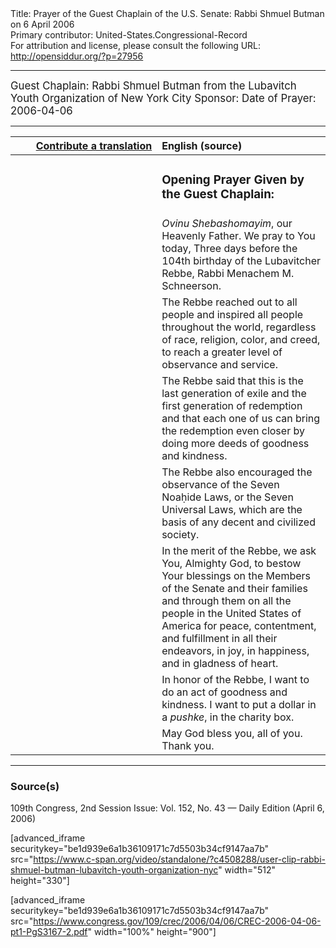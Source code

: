 <html>
<head></head>
<body>
Title: Prayer of the Guest Chaplain of the U.S. Senate: Rabbi Shmuel Butman on 6 April 2006<br />
Primary contributor: United-States.Congressional-Record<br />
For attribution and license, please consult the following URL: <a href="http://opensiddur.org/?p=27956">http://opensiddur.org/?p=27956</a>
<p />
<hr />

<div class="english" style="font-size:1.2em;">
Guest Chaplain: Rabbi Shmuel Butman from the Lubavitch Youth Organization of New York City
Sponsor: 
Date of Prayer: 2006-04-06
</div>

<hr />

<table style="margin-left: auto;margin-right: auto;" class="draggable">
<thead><tr><th id="x" style="text-align: right;"><a href="/contributing/upload/">Contribute a translation</a></th><th style="text-align: left;">English (source)</th></tr></thead>
<tbody>
<tr><td style="vertical-align:top;" width="46%">
<div class="liturgy"><span lang="he">

</span></div></td>
 
<td style="vertical-align:top;" width="53%">
<div class="english">
<h3>Opening Prayer Given by the Guest Chaplain:</h3>
</div></td></tr>

<tr><td style="vertical-align:top;" width="46%">
<div class="liturgy"><span lang="he">

</span></div></td>
 
<td style="vertical-align:top;" width="53%">
<div class="english">
<em>Ovinu Shebashomayim</em>, our Heavenly Father.
We pray to You today, 
Three days before the 104th birthday 
of the Lubavitcher Rebbe, 
Rabbi Menachem M. Schneerson. 
</div></td></tr>

<tr><td style="vertical-align:top;" width="46%">
<div class="liturgy"><span lang="he">

</span></div></td>
 
<td style="vertical-align:top;" width="53%">
<div class="english">
The Rebbe reached out 
to all people 
and inspired all people 
throughout the world, 
regardless of race, 
religion, 
color, 
and creed, 
to reach a greater level 
of observance 
and service. 
</div></td></tr>

<tr><td style="vertical-align:top;" width="46%">
<div class="liturgy"><span lang="he">

</span></div></td>
 
<td style="vertical-align:top;" width="53%">
<div class="english">
The Rebbe said 
that this is the last generation of exile 
and the first generation of redemption 
and that each one of us 
can bring the redemption even closer 
by doing more deeds 
of goodness 
and kindness. 
</div></td></tr>

<tr><td style="vertical-align:top;" width="46%">
<div class="liturgy"><span lang="he">

</span></div></td>
 
<td style="vertical-align:top;" width="53%">
<div class="english">
The Rebbe also encouraged the observance 
of the Seven Noaḥide Laws, 
or the Seven Universal Laws, 
which are the basis 
of any decent 
and civilized 
society.
</div></td></tr>

<tr><td style="vertical-align:top;" width="46%">
<div class="liturgy"><span lang="he">

</span></div></td>
 
<td style="vertical-align:top;" width="53%">
<div class="english">
In the merit of the Rebbe, 
we ask You, Almighty God, 
to bestow Your blessings 
on the Members of the Senate 
and their families 
and through them 
on all the people in the United States of America 
for peace, 
contentment, 
and fulfillment 
in all their endeavors, 
in joy, 
in happiness, 
and in gladness of heart.
</div></td></tr>

<tr><td style="vertical-align:top;" width="46%">
<div class="liturgy"><span lang="he">

</span></div></td>
 
<td style="vertical-align:top;" width="53%">
<div class="english">
In honor of the Rebbe, 
I want to do an act of goodness and kindness.
I want to put a dollar in a <em>pushke</em>, in the charity box. 
</div></td></tr>

<tr><td style="vertical-align:top;" width="46%">
<div class="liturgy"><span lang="he">

</span></div></td>
 
<td style="vertical-align:top;" width="53%">
<div class="english">
May God bless you, 
all of you. 
Thank you.
</div></td></tr>
</tbody></table>

<hr />

<h3>Source(s)</h3>

109th Congress, 2nd Session
Issue: Vol. 152, No. 43 — Daily Edition (April 6, 2006)

[advanced_iframe securitykey="be1d939e6a1b36109171c7d5503b34cf9147aa7b" src="https://www.c-span.org/video/standalone/?c4508288/user-clip-rabbi-shmuel-butman-lubavitch-youth-organization-nyc" width="512" height="330"]

[advanced_iframe securitykey="be1d939e6a1b36109171c7d5503b34cf9147aa7b" src="https://www.congress.gov/109/crec/2006/04/06/CREC-2006-04-06-pt1-PgS3167-2.pdf" width="100%" height="900"]
</body>
</html>